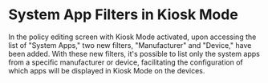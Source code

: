 # System App Filters in Kiosk Mode

In the policy editing screen with Kiosk Mode activated, upon accessing the list of "System Apps," two new filters, "Manufacturer" and "Device," have been added. With these new filters, it's possible to list only the system apps from a specific manufacturer or device, facilitating the configuration of which apps will be displayed in Kiosk Mode on the devices.
